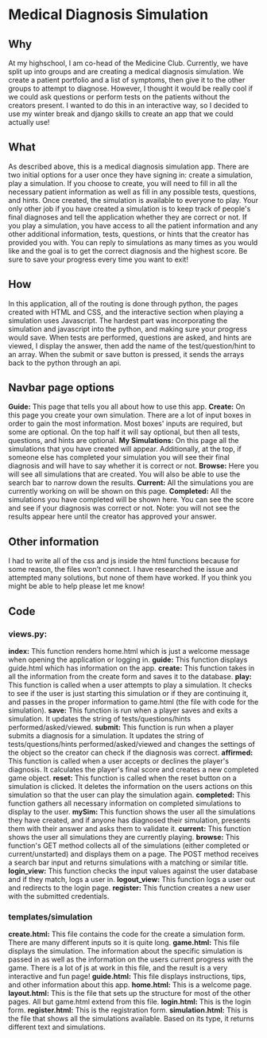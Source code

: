 # Medical Diagnosis Simulation
 
## Why
At my highschool, I am co-head of the Medicine Club. Currently, we have split up into groups and are creating a medical diagnosis simulation. We create a patient portfolio and a list of symptoms, then give it to the other groups to attempt to diagnose. However, I thought it would be really cool if we could ask questions or perform tests on the patients without the creators present.  I wanted to do this in an interactive way, so I decided to use my winter break and django skills to create an app that we could actually use!
 
## What
As described above, this is a medical diagnosis simulation app. There are two initial options for a user once they have signing in: create a simulation, play a simulation.
If you choose to create, you will need to fill in all the necessary patient information as well as fill in any possible tests, questions, and hints. Once created, the simulation is available to everyone to play. Your only other job if you have created a simulation is to keep track of people's final diagnoses and tell the application whether they are correct or not.
If you play a simulation, you have access to all the patient information and any other additional information, tests, questions, or hints that the creator has provided you with. You can reply to simulations as many times as you would like and the goal is to get the correct diagnosis and the highest score. Be sure to save your progress every time you want to exit!
 
## How
In this application, all of the routing is done through python, the pages created with HTML and CSS, and the interactive section when playing a simulation uses Javascript. The hardest part was incorporating the simulation and javascript into the python, and making sure your progress would save. When tests are performed, questions are asked, and hints are viewed, I display the answer, then add the name of the test/question/hint to an array. When the submit or save button is pressed, it sends the arrays back to the python through an api.
 
## Navbar page options
**Guide:** This page that tells you all about how to use this app.
**Create:** On this page you create your own simulation. There are a lot of input boxes in order to gain the most information. Most boxes' inputs are required, but some are optional. On the top half it will say optional, but then all tests, questions, and hints are optional.
**My Simulations:** On this page all the simulations that you have created will appear. Additionally, at the top, if someone else has completed your simulation you will see their final diagnosis and will have to say whether it is correct or not.
**Browse:** Here you will see all simulations that are created. You will also be able to use the search bar to narrow down the results.
**Current:** All the simulations you are currently working on will be shown on this page.
**Completed:** All the simulations you have completed will be shown here. You can see the score and see if your diagnosis was correct or not. Note: you will not see the results appear here until the creator has approved your answer.
 
## Other information
I had to write all of the css and js inside the html functions because for some reason, the files won't connect. I have researched the issue and attempted many solutions, but none of them have worked. If you think you might be able to help please let me know!
 
## Code
### views.py:
**index:** This function renders home.html which is just a welcome message when opening the application or logging in.
**guide:** This function displays guide.html which has information on the app.
**create:** This function takes in all the information from the create form and saves it to the database.
**play:** This function is called when a user attempts to play a simulation. It checks to see if the user is just starting this simulation or if they are continuing it, and passes in the proper information to game.html (the file with code for the simulation).
**save:** This function is run when a player saves and exits a simulation. It updates the string of tests/questions/hints performed/asked/viewed.
**submit:** This function is run when a player submits a diagnosis for a simulation. It updates the string of tests/questions/hints performed/asked/viewed and changes the settings of the object so the creator can check if the diagnosis was correct.
**affirmed:** This function is called when a user accepts or declines the player's diagnosis. It calculates the player's final score and creates a new completed game object.
**reset:** This function is called when the reset button on a simulation is clicked. It deletes the information on the users actions on this simulation so that the user can play the simulation again.
**completed:** This function gathers all necessary information on completed simulations to display to the user.
**mySim:** This function shows the user all the simulations they have created, and if anyone has diagnosed their simulation, presents them with their answer and asks them to validate it.
**current:** This function shows the user all simulations they are currently playing.
**browse:** This function's GET method collects all of the simulations (either completed or current/unstarted) and displays them on a page. The POST method receives a search bar input and returns simulations with a matching or similar title.
**login_view:** This function checks the input values against the user database and if they match, logs a user in.
**logout_view:** This function logs a user out and redirects to the login page.
**register:** This function creates a new user with the submitted credentials.
### templates/simulation
**create.html:** This file contains the code for the create a simulation form. There are many different inputs so it is quite long.
**game.html:** This file displays the simulation. The information about the specific simulation is passed in as well as the information on the users current progress with the game. There is a lot of js at work in this file, and the result is a very interactive and fun page!
**guide.html:** This file displays instructions, tips, and other information about this app.
**home.html:** This is a welcome page.
**layout.html:** This is the file that sets up the structure for most of the other pages. All but game.html extend from this file.
**login.html:** This is the login form.
**register.html:** This is the registration form.
**simulation.html:** This is the file that shows all the simulations available. Based on its type, it returns different text and simulations.